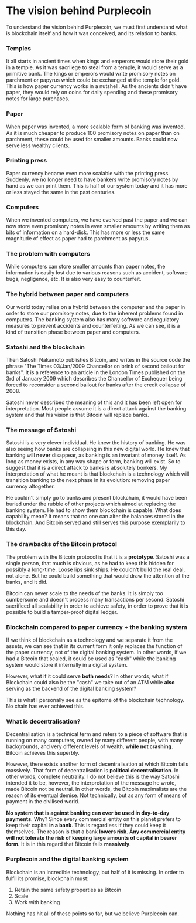 # The vision behind Purplecoin
To understand the vision behind Purplecoin, we must first understand what is blockchain itself and how it was conceived, and its relation to banks.

### Temples
It all starts in ancient times when kings and emperors would store their gold in a temple. As it was sacrilege to steal from a temple, it would serve as a primitive bank. The kings or emperors would write promisory notes on parchment or papyrus which could be exchanged at the temple for gold. This is how paper currency works in a nutshell. As the ancients didn't have paper, they would rely on coins for daily spending and these promisory notes for large purchases.

### Paper
When paper was invented, a more scalable form of banking was invented. As it is much cheaper to produce 100 promisory notes on paper than on parchment, these could be used for smaller amounts. Banks could now serve less wealthy clients.

### Printing press
Paper currency became even more scalable with the printing press. Suddenly, we no longer need to have bankers write promisory notes by hand as we can print them. This is half of our system today and it has more or less stayed the same in the past centuries.

### Computers
When we invented computers, we have evolved past the paper and we can now store even promisory notes in even smaller amounts by writing them as bits of information on a hard-disk. This has more or less the same magnitude of effect as paper had to parchment as papyrus.

### The problem with computers
While computers can store smaller amounts than paper notes, the information is easily lost due to various reasons such as accident, software bugs, negligence, etc. It is also very easy to counterfeit. 

### The hybrid between paper and computers
Our world today relies on a hybrid between the computer and the paper in order to store our promisory notes, due to the inherent problems found in computers. The banking system also has many software and regulatory measures to prevent accidents and counterfeiting. As we can see, it is a kind of transition phase between paper and computers.

### Satoshi and the blockchain
Then Satoshi Nakamoto publishes Bitcoin, and writes in the source code the phrase "The Times 03/Jan/2009 Chancellor on brink of second bailout for banks". It is a reference to an article in the London Times published on the 3rd of January 2009 which describes the Chancellor of Exchequer being forced to reconsider a second bailout for banks after the credit collapse of 2008.

Satoshi never described the meaning of this and it has been left open for interpretation. Most people assume it is a direct attack against the banking system and that his vision is that Bitcoin will replace banks.

### The message of Satoshi
Satoshi is a very clever individual. He knew the history of banking. He was also seeing how banks are collapsing in this new digital world. He knew that banking will **never** disappear, as banking is an invariant of money itself. As long as money exists, in any way shape or form, banking will exist. So to suggest that it is a direct attack to banks is absolutely bonkers. My interpretation of what he meant is that blockchain is a technology which will transition banking to the next phase in its evolution: removing paper currency altogether.

He couldn't simply go to banks and present blockchain, it would have been buried under the rubble of other projects which aimed at replacing the banking system. He had to show them blockchain is capable. What does capability mean? It means that no one can alter the balances stored in the blockchain. And Bitcoin served and still serves this purpose exemplarily to this day.

### The drawbacks of the Bitcoin protocol
The problem with the Bitcoin protocol is that it is a **prototype**. Satoshi was a single person, that much is obvious, as he had to keep this hidden for possibly a long-time. Loose lips sink ships. He couldn't build the real deal, not alone. But he could build something that would draw the attention of the banks, and it did. 

Bitcoin can never scale to the needs of the banks. It is simply too cumbersome and doesn't process many transactions per second. Satoshi sacrificed all scalability in order to achieve safety, in order to prove that it is possible to build a tamper-proof digital ledger.

### Blockchain compared to paper currency + the banking system
If we think of blockchain as a technology and we separate it from the assets, we can see that in its current form it only replaces the function of the paper currency, not of the digital banking system. In other words, if we had a Bitcoin that scaled, it could be used as "cash" while the banking system would store it internally in a digital system.

However, what if it could serve **both needs**? In other words, what if Blockchain could also be the "cash" we take out of an ATM while **also** serving as the backend of the digital banking system?

This is what I personally see as the epitome of the blockchain technology. No chain has ever achieved this.

### What is decentralisation?
Decentralisation is a technical term and refers to a piece of software that is running on many computers, owned by many different people, with many backgrounds, and very different levels of wealth, **while not crashing**. Bitcoin achieves this superbly.

However, there exists another form of decentralisation at which Bitcoin fails massively. That form of decentralisation is **political decentralisation**. In other words, complete neutrality. I do not believe this is the way Satoshi intended it to be, however, the interpretation of the message he wrote, made Bitcoin not be neutral. In other words, the Bitcoin maximalists are the reason of its eventual demise. Not technically, but as any form of means of payment in the civilised world. 

**No system that is against banking can ever be used in day-to-day payments**. Why? Since every commercial entity on this planet prefers to keep their capital **in a bank**. This is regardless if they could keep it themselves. The reason is that a bank **lowers risk**. **Any commercial entity will not tolerate the risk of keeping large amounts of capital in bearer form.** It is in this regard that Bitcoin fails **massively**.

### Purplecoin and the digital banking system
Blockchain is an incredible technology, but half of it is missing. In order to fulfil its promise, blockchain must:

1. Retain the same safety properties as Bitcoin
2. Scale
3. Work with banking 

Nothing has hit all of these points so far, but we believe Purplecoin can.